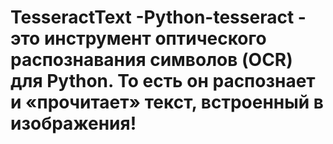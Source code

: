 # TesseractText -Python-tesseract - это инструмент оптического распознавания символов (OCR) для Python. То есть он распознает и «прочитает» текст, встроенный в изображения!
